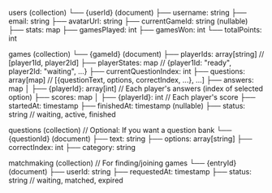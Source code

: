 users (collection)
  └── {userId} (document)
        ├── username: string
        ├── email: string
        ├── avatarUrl: string
        ├── currentGameId: string (nullable)
        ├── stats: map
              ├── gamesPlayed: int
              ├── gamesWon: int
              └── totalPoints: int

games (collection)
  └── {gameId} (document)
        ├── playerIds: array[string]        // [player1Id, player2Id]
        ├── playerStates: map               // {player1Id: "ready", player2Id: "waiting", ...}
        ├── currentQuestionIndex: int
        ├── questions: array[map]           // [{questionText, options, correctIndex, ...}, ...]
        ├── answers: map
        │     ├── {playerId}: array[int]    // Each player's answers (index of selected option)
        ├── scores: map
        │     ├── {playerId}: int           // Each player's score
        ├── startedAt: timestamp
        ├── finishedAt: timestamp (nullable)
        ├── status: string                  // waiting, active, finished

questions (collection)     // Optional: If you want a question bank
  └── {questionId} (document)
        ├── text: string
        ├── options: array[string]
        ├── correctIndex: int
        ├── category: string

matchmaking (collection)   // For finding/joining games
  └── {entryId} (document)
        ├── userId: string
        ├── requestedAt: timestamp
        ├── status: string                  // waiting, matched, expired